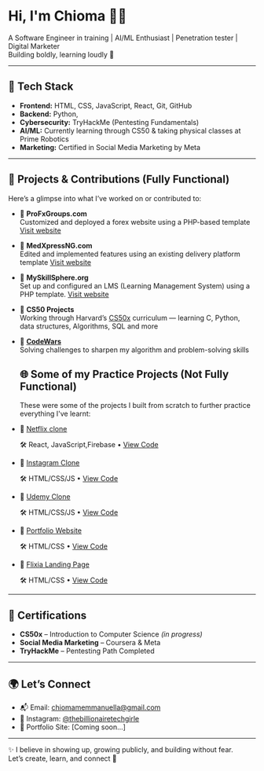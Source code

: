 # Hi, I'm Chioma 👋🏽  
A Software Engineer in training | AI/ML Enthusiast | Penetration tester | Digital Marketer  
Building boldly, learning loudly 🚀

---

## 🔧 Tech Stack  
- **Frontend:** HTML, CSS, JavaScript, React, Git, GitHub  
- **Backend:** Python,
- **Cybersecurity:** TryHackMe (Pentesting Fundamentals)  
- **AI/ML:** Currently learning through CS50 & taking physical classes at Prime Robotics 
- **Marketing:** Certified in Social Media Marketing by Meta

---

## 🚀 Projects & Contributions (Fully Functional)
Here’s a glimpse into what I’ve worked on or contributed to:

- 🔹 **ProFxGroups.com**  
  Customized and deployed a forex website using a PHP-based template [Visit website](https://profxgroups.com)

- 🔹 **MedXpressNG.com**  
  Edited and implemented features using an existing delivery platform template  [Visit website](https://medxpressng.com)

- 🔹 **MySkillSphere.org**  
  Set up and configured an LMS (Learning Management System) using a PHP template. [Visit website](https://myskillsphere.org) 

- 🔹 **CS50 Projects**  
  Working through Harvard’s [CS50x](https://cs50.harvard.edu/x) curriculum — learning C, Python, data structures, Algorithms, SQL and more  

- 🔹 **[CodeWars](https://www.codewars.com/users/nuella001)**  
  Solving challenges to sharpen my algorithm and problem-solving skills

  ## 🌐 Some of my  Practice Projects (Not Fully Functional)
  These were some of the projects I built from scratch to further practice everything I've learnt:

- 🔹 [Netflix clone](https://my-first-react-projectttt.netlify.app)

  🛠 React, JavaScript,Firebase • [View Code](https://github.com/globaloma/react-netflix-firebase)

- 🔹 [Instagram Clone](https://my-stutern-insta-clone.netlify.app)
   
  🛠 HTML/CSS/JS •  [View Code](https://github.com/globaloma/Instagram-clone)

- 🔹 [Udemy Clone](https://my-stutern-udemy-clone.netlify.app)
  
  🛠 HTML/CSS/JS •  [View Code](https://github.com/globaloma/Udemy-clone)

- 🔹 [Portfolio Website](https://stutern-myporfolio.netlify.app)
  
  🛠 HTML/CSS •  [View Code](https://github.com/globaloma/stutern-portfolio)

- 🔹 [Flixia Landing Page](https://chioma-flixia-landing-page.netlify.app)
  
  🛠 HTML/CSS •  [View Code](https://github.com/globaloma/flixia-landing-page)


---

## 📜 Certifications  
- **CS50x** – Introduction to Computer Science *(in progress)*  
- **Social Media Marketing** – Coursera & Meta  
- **TryHackMe** – Pentesting Path Completed

---

## 🌍 Let’s Connect  
- 📬 Email: chiomamemmanuella@gmail.com 
- 📸 Instagram: [@thebillionairetechgirle](https://instagram.com/thebillionairetechgirle)  
- 💼 Portfolio Site: [Coming soon...]

---

✨ I believe in showing up, growing publicly, and building without fear.  
Let’s create, learn, and connect 🚀


